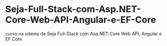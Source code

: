 # Seja-Full-Stack-com-Asp.NET-Core-Web-API-Angular-e-EF-Core
curso na udemy de Seja Full-Stack com Asp.NET Core Web API, Angular e EF Core
